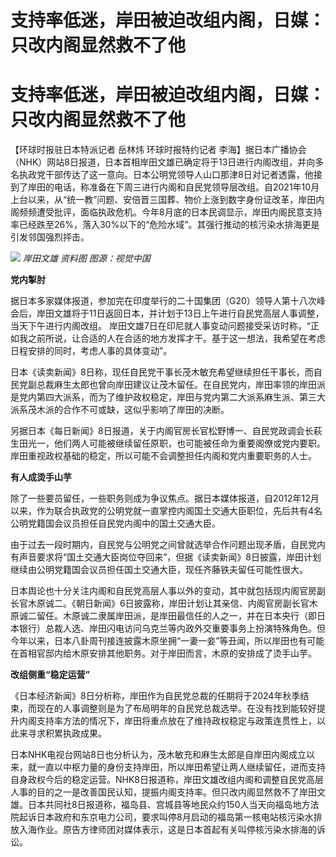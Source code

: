 # 支持率低迷，岸田被迫改组内阁，日媒：只改内阁显然救不了他

# 支持率低迷，岸田被迫改组内阁，日媒：只改内阁显然救不了他

【环球时报驻日本特派记者 岳林炜 环球时报特约记者
李海】据日本广播协会（NHK）网站8日报道，日本首相岸田文雄已确定将于13日进行内阁改组，并向多名执政党干部传达了这一意向。日本公明党领导人山口那津8日对记者透露，他接到了岸田的电话，称准备在下周三进行内阁和自民党领导层改组。自2021年10月上台以来，从“统一教”问题、安倍晋三国葬、物价上涨到数字身份证改革，岸田内阁频频遭受批评，面临执政危机。今年8月底的日本民调显示，岸田内阁民意支持率已经跌至26%，落入30%以下的“危险水域”。其强行推动的核污染水排海更是引发邻国强烈抨击。

![](https://inews.gtimg.com/om_bt/OZBYK1U61u0frcvnswOVNEqlZ0aF7cJqCFnqXMZihAQTAAA/1000)
_岸田文雄 资料图 图源：视觉中国_

**党内掣肘**

据日本多家媒体报道，参加完在印度举行的二十国集团（G20）领导人第十八次峰会后，岸田文雄将于11日返回日本，并计划于13日上午进行自民党高层人事调整，当天下午进行内阁改组。
岸田文雄7日在印尼就人事变动问题接受采访时称，“正如我之前所说，让合适的人在合适的地方发挥才干。基于这一想法，我希望在考虑日程安排的同时，考虑人事的具体变动”。

日本《读卖新闻》8日称，现任自民党干事长茂木敏充希望继续担任干事长，而自民党副总裁麻生太郎也曾向岸田建议让茂木留任。在自民党内，岸田率领的岸田派是党内第四大派系，而为了维护政权稳定，岸田与党内第二大派系麻生派、第三大派系茂木派的合作不可或缺，这似乎影响了岸田的决断。

另据日本《每日新闻》8日报道，关于内阁官房长官松野博一、自民党政调会长萩生田光一，他们两人可能被继续留任原职，也可能被任命为重要阁僚或党内要职。岸田重视政权基础的稳定，所以可能不会调整担任内阁和党内重要职务的人士。

**有人成烫手山芋**

除了一些要员留任，一些职务则成为争议焦点。据日本媒体报道，自2012年12月以来，作为联合执政党的公明党就一直掌控内阁国土交通大臣职位，先后共有4名公明党籍国会议员担任自民党内阁中的国土交通大臣。

由于过去一段时期内，自民党与公明党之间曾就选举合作问题出现矛盾，自民党内有声音要求将“国土交通大臣岗位夺回来”，但据《读卖新闻》8日披露，岸田计划继续由公明党籍国会议员担任国土交通大臣，现任齐藤铁夫留任可能性很大。

日本舆论也十分关注内阁和自民党高层人事以外的变动，其中就包括现内阁官房副长官木原诚二。《朝日新闻》6日披露称，岸田计划让其亲信、内阁官房副长官木原诚二留任。木原诚二隶属岸田派，是岸田最信任的人之一，并在日本央行（即日本银行）总裁人选、岸田闪电访问乌克兰等内政外交重要事务上扮演特殊角色。但今年以来，日本八卦周刊接连披露木原坐拥“一妻一妾”等丑闻，所以岸田也有可能在首相官邸内给木原安排其他职务。对于岸田而言，木原的安排成了烫手山芋。

**改组侧重“稳定运营”**

《日本经济新闻》8日分析称，岸田作为自民党总裁的任期将于2024年秋季结束，而现在的人事调整则是为了布局明年的自民党总裁选举。在没有找到能较好提升内阁支持率方法的情况下，岸田将重点放在了维持政权稳定与政策连贯性上，以此来寻求积累执政成果。

日本NHK电视台网站8日也分析认为，茂木敏充和麻生太郎是自岸田内阁成立以来，就一直以中枢力量的身份支持岸田，所以岸田希望让两人继续留任，进而支持自身政权今后的稳定运营。NHK8日报道称，岸田文雄改组内阁和调整自民党高层人事的目的之一是改善国民认知，提振内阁支持率。但只改内阁显然救不了岸田文雄。日本共同社8日报道称，福岛县、宫城县等地民众约150人当天向福岛地方法院起诉日本政府和东京电力公司，要求叫停8月启动的福岛第一核电站核污染水排放入海作业。原告方律师团对媒体表示，这是日本首起有关叫停核污染水排海的诉讼。

